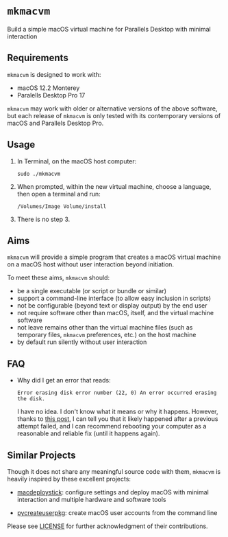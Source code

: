 # `mkmacvm`

Build a simple macOS virtual machine for Parallels Desktop with minimal
interaction

## Requirements

`mkmacvm` is designed to work with:

- macOS 12.2 Monterey
- Paralells Desktop Pro 17

`mkmacvm` may work with older or alternative versions of the above software, but
each release of `mkmacvm` is only tested with its contemporary versions of macOS
and Parallels Desktop Pro.

## Usage

1. In Terminal, on the macOS host computer:

   ```shell
   sudo ./mkmacvm
   ```

2. When prompted, within the new virtual machine, choose a language, then open a
   terminal and run:

   ```shell
   /Volumes/Image Volume/install
   ```

3. There is no step 3.

## Aims

`mkmacvm` will provide a simple program that creates a macOS virtual machine on
a macOS host without user interaction beyond initiation.

To meet these aims, `mkmacvm` should:

- be a single executable (or script or bundle or similar)
- support a command-line interface (to allow easy inclusion in scripts)
- not be configurable (beyond text or display output) by the end user
- not require software other than macOS, itself, and the virtual machine
  software
- not leave remains other than the virtual machine files (such as temporary
  files, `mkmacvm` preferences, etc.) on the host machine
- by default run silently without user interaction

## FAQ

- Why did I get an error that reads:

  ```shell
  Error erasing disk error number (22, 0) An error occurred erasing the disk.
  ```

  I have no idea. I don't know what it means or why it happens. However, thanks
  to
  [this post](https://www.blackmanticore.com/659444a81916ef87765c979e4231753d),
  I can tell you that it likely happened after a previous attempt failed, and I
  can recommend rebooting your computer as a reasonable and reliable fix (until
  it happens again).

## Similar Projects

Though it does not share any meaningful source code with them, `mkmacvm` is
heavily inspired by these excellent projects:

- [macdeploystick](https://bitbucket.org/twocanoes/macdeploystick/src/master/):
  configure settings and deploy macOS with minimal interaction and multiple
  hardware and software tools

- [pycreateuserpkg](https://github.com/gregneagle/pycreateuserpkg): create macOS
  user accounts from the command line

Please see [LICENSE](LICENSE) for further acknowledgment of their contributions.
